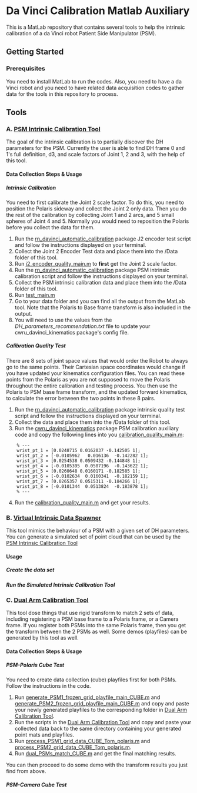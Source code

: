 # Da Vinci Calibration Matlab Auxiliary 
This is a MatLab repository that contains several tools to help the intrinsic calibration of a da Vinci robot Patient Side Manipulator (PSM). 

## Getting Started

### Prerequisites
You need to install MatLab to run the codes. Also, you need to have a da Vinci robot and you need to have related data acquisition codes to gather data for the tools in this repository to process. 

## Tools

### A. [PSM Intrinsic Calibration Tool](https://github.com/HutEight/davinci_calibration_matlab/tree/Mark_X/20180701_new_calibration_MK_X/Tool_PSM_intrinsic_calibration_tool)

The goal of the intrinsic calibration is to partially discover the DH parameters for the PSM. Currently the user is able to find DH frame 0 and 1's full definition, d3, and scale factors of Joint 1, 2 and 3, with the help of this tool.

#### Data Collection Steps & Usage

##### Intrinsic Calibration

You need to first calibrate the Joint 2 scale factor. To do this, you need to position the Polaris sideway and collect the Joint 2 only data. Then you do the rest of the calibration by collecting Joint 1 and 2 arcs, and 5 small spheres of Joint 4 and 5. Normally you would need to reposition the Polaris before you collect the data for them.

1. Run the [rn_davinci_automatic_calibration](https://github.com/HutEight/rn_davinci_automatic_calibration/tree/MK_II) package J2 encoder test script and follow the instructions displayed on your terminal.
1. Collect the Joint 2 Encoder Test data and place them into the /Data folder of this tool.
1. Run [j2_encoder_quality_main.m](https://github.com/HutEight/davinci_calibration_matlab/blob/Mark_X/20180701_new_calibration_MK_X/Tool_PSM_intrinsic_calibration_tool/j2_encoder_quality_main.m) to **first** get the Joint 2 scale factor.
1. Run the [rn_davinci_automatic_calibration](https://github.com/HutEight/rn_davinci_automatic_calibration/tree/MK_II) package PSM intrinsic calibration script and follow the instructions displayed on your terminal.
1. Collect the PSM intrinsic calibration data and place them into the /Data folder of this tool.
1. Run [test_main.m](https://github.com/HutEight/davinci_calibration_matlab/blob/Mark_X/20180701_new_calibration_MK_X/Tool_PSM_intrinsic_calibration_tool/test_main.m) 
1. Go to your data folder and you can find all the output from the MatLab tool. Note that the Polaris to Base frame transform is also included in the output.
1. You will need to use the values from the *DH_parameters_recommendation.txt* file to update your cwru_davinci_kinematics package's config file.

##### Calibration Quality Test

There are 8 sets of joint space values that would order the Robot to always go to the same points. Their Cartesian space coordinates would change if you have updated your kinematics configuration files. You can read these points from the Polaris as you are not supposed to move the Polaris throughout the entire calibration and testing process. You then use the Polaris to PSM base frame transform, and the updated forward kinematics, to calculate the error between the two points in these 8 pairs. 

1. Run the [rn_davinci_automatic_calibration](https://github.com/HutEight/rn_davinci_automatic_calibration/tree/MK_II) package intrinsic quality test script and follow the instructions displayed on your terminal. 
1. Collect the data and place them into the /Data folder of this tool.
1. Run the [cwru_davinci_kinematics](https://github.com/HutEight/cwru_davinci_kinematics/tree/Mark_II) package PSM calibration auxiliary code and copy the following lines into you [calibration_quality_main.m](https://github.com/HutEight/davinci_calibration_matlab/blob/Mark_X/20180701_new_calibration_MK_X/Tool_PSM_intrinsic_calibration_tool/calibration_quality_main.m):
```
    % ---
    wrist_pt_1 = [0.0248715 0.0162037 -0.142505 1];
    wrist_pt_2 = [-0.0105962   0.016136  -0.142282 1];
    wrist_pt_3 = [0.0254538 0.0509432 -0.144848 1];
    wrist_pt_4 = [-0.0105395  0.0507196  -0.143622 1];
    wrist_pt_5 = [0.0260648 0.0160171 -0.182585 1];
    wrist_pt_6 = [-0.0102634  0.0160341  -0.182159 1];
    wrist_pt_7 = [0.0265357 0.0515311 -0.184266 1];
    wrist_pt_8 = [-0.0101344  0.0513824  -0.183878 1];
    % ---
```
4. Run the [calibration_quality_main.m](https://github.com/HutEight/davinci_calibration_matlab/blob/Mark_X/20180701_new_calibration_MK_X/Tool_PSM_intrinsic_calibration_tool/calibration_quality_main.m) and get your results.


### B. [Virtual Intrinsic Data Spawner](https://github.com/HutEight/davinci_calibration_matlab/tree/Mark_X/20180701_new_calibration_MK_X/Tool_virtual_intrinsic_data_spawner)

This tool mimics the behaviour of a PSM with a given set of DH parameters. You can generate a simulated set of point cloud that can be used by the [PSM Intrinsic Calibration Tool](https://github.com/HutEight/davinci_calibration_matlab/tree/Mark_X/20180701_new_calibration_MK_X/Tool_PSM_intrinsic_calibration_tool)

#### Usage

##### Create the data set

##### Run the Simulated Intrinsic Calibration Tool


### C. [Dual Arm Calibration Tool](https://github.com/HutEight/davinci_calibration_matlab/tree/Mark_X/20180701_new_calibration_MK_X/Tool_dual_arm_calibration_tool)

This tool dose things that use rigid transform to match 2 sets of data, including registering a PSM base frame to a Polaris frame, or a Camera frame. If you register both PSMs into the same Polaris frame, then you get the transform between the 2 PSMs as well. Some demos (playfiles) can be generated by this tool as well.

#### Data Collection Steps & Usage

##### PSM-Polaris Cube Test

You need to create data collection (cube) playfiles first for both PSMs. Follow the instructions in the code. 

1. Run [generate_PSM1_frozen_grid_playfile_main_CUBE.m](https://github.com/HutEight/davinci_calibration_matlab/blob/Mark_X/20180701_new_calibration_MK_X/Tool_dual_arm_calibration_tool/generate_PSM1_frozen_grid_playfile_main_CUBE.m) and [generate_PSM2_frozen_grid_playfile_main_CUBE.m](https://github.com/HutEight/davinci_calibration_matlab/blob/Mark_X/20180701_new_calibration_MK_X/Tool_dual_arm_calibration_tool/generate_PSM2_frozen_grid_playfile_main_CUBE.m) and copy and paste your newly generated playfiles to the corresponding folder in [Dual Arm Calibration Tool](https://github.com/HutEight/davinci_calibration_matlab/tree/Mark_X/20180701_new_calibration_MK_X/Tool_dual_arm_calibration_tool).
1. Run the scripts in the [Dual Arm Calibration Tool](https://github.com/HutEight/davinci_calibration_matlab/tree/Mark_X/20180701_new_calibration_MK_X/Tool_dual_arm_calibration_tool) and copy and paste your collected data back to the same directory containing your generated point mats and playfiles. 
1. Run [process_PSM1_grid_data_CUBE_Tom_polaris.m](https://github.com/HutEight/davinci_calibration_matlab/blob/Mark_X/20180701_new_calibration_MK_X/Tool_dual_arm_calibration_tool/process_PSM1_grid_data_CUBE_Tom_polaris.m) and [process_PSM2_grid_data_CUBE_Tom_polaris.m](https://github.com/HutEight/davinci_calibration_matlab/blob/Mark_X/20180701_new_calibration_MK_X/Tool_dual_arm_calibration_tool/process_PSM2_grid_data_CUBE_Tom_polaris.m).
1. Run [dual_PSMs_match_CUBE.m](https://github.com/HutEight/davinci_calibration_matlab/blob/Mark_X/20180701_new_calibration_MK_X/Tool_dual_arm_calibration_tool/dual_PSMs_match_CUBE.m) and get the final matching results. 

You can then proceed to do some demo with the transform results you just find from above. 

##### PSM-Camera Cube Test


